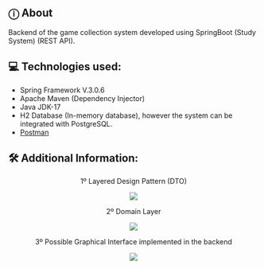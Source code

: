 ## ⓘ About
Backend of the game collection system developed using SpringBoot (Study System) (REST API).
    

## 💻 Technologies used:

* Spring Framework V.3.0.6
* Apache Maven (Dependency Injector)
* Java JDK-17
* H2 Database (In-memory database), however the system can be integrated with PostgreSQL.
* [Postman](https://interstellar-moon-715825.postman.co/workspace/ds-list~1c4dcd09-ac12-4935-8f55-4886995de961/collection/21958705-c60af89f-0462-4a27-b995-39488d190c02?action=share&creator=21958705)
  


## 🛠️ Additional Information: 


<p align="center">1º Layered Design Pattern (DTO) </p>

<div align="center"> 
    <img src="https://user-images.githubusercontent.com/101218403/251632425-81872d36-798c-47af-a055-90ac847b9bda.png"/> 
</div>

<p align="center">2º Domain Layer </p>

<div align="center"> 
    <img src="https://github.com/caiorodriguesslv/GList-backend/assets/101218403/9fa0c31a-edd9-40c1-a90f-68041f0d602b"/> 
</div>

<p align="center">3º Possible Graphical Interface implemented in the backend</p>

<div align="center"> 
    <img src="https://github.com/caiorodriguesslv/GList-backend/assets/101218403/1e8dc9d8-eeaf-4855-a889-8889edfbc732"/> 
</div>
